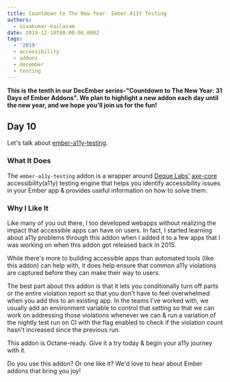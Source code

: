 ```yaml
---
title: Countdown to The New Year- Ember A11Y Testing
authors:
  - sivakumar-kailasam
date: 2019-12-10T00:00:00.000Z
tags:
  - '2019'
  - accessibility
  - addons
  - december
  - testing
---
```



**This is the tenth in our DecEmber series-"Countdown to The New Year: 31 Days of Ember Addons". We plan to highlight a new addon each day until the new year, and we hope you'll join us for the fun!**

## Day 10

Let's talk about [ember-a11y-testing](https://emberobserver.com/addons/ember-a11y-testing).

<!-- READMORE -->

### What It Does

The `ember-a11y-testing` addon is a wrapper around [Deque Labs'](https://github.com/dequelabs)
[axe-core](https://github.com/dequelabs/axe-core) accessibility(a11y) testing engine that helps you identify accessibility issues in your Ember app & provides useful information on how to solve them.

### Why I Like It

Like many of you out there, I too developed webapps without realizing the impact that accessible apps can have on users. In fact, I 
started learning about a11y problems through this addon when I added it to a few apps that I was working on when this addon got
released back in 2015. 

While there's more to building accessible apps than automated tools (like this addon) can help with, it does help ensure that 
common a11y violations are captured before they can make their way to users.

The best part about this addon is that it lets you conditionally turn off parts or the entire violation report so that you don't have
to feel overwhelmed when you add this to an existing app. In the teams I've worked with, we usually add an environment variable to control
that setting so that we can work on addressing those violations whenever we can & run a variation of the nightly test run on CI with the flag enabled to check if the violation count hasn't increased since the previous run.

This addon is Octane-ready. Give it a try today & begin your a11y journey with it.

Do you use this addon? Or one like it? We'd love to hear about Ember addons that bring you joy! 
